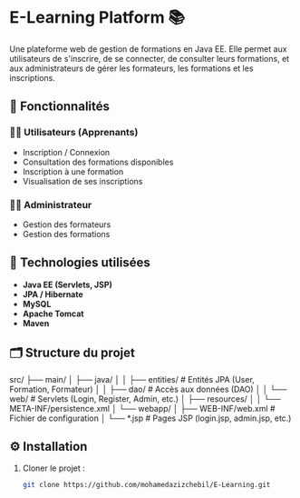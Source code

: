 # E-Learning Platform 📚

Une plateforme web de gestion de formations en Java EE. Elle permet aux utilisateurs de s'inscrire, de se connecter, de consulter leurs formations, et aux administrateurs de gérer les formateurs, les formations et les inscriptions.

## 🚀 Fonctionnalités

### 👨‍🎓 Utilisateurs (Apprenants)
- Inscription / Connexion
- Consultation des formations disponibles
- Inscription à une formation
- Visualisation de ses inscriptions


### 👨‍💼 Administrateur
- Gestion des formateurs
- Gestion des formations

## 🧱 Technologies utilisées

- **Java EE (Servlets, JSP)**
- **JPA / Hibernate**
- **MySQL**
- **Apache Tomcat**
- **Maven**

## 🗂️ Structure du projet

src/
├── main/
│ ├── java/
│ │ ├── entities/ # Entités JPA (User, Formation, Formateur)
│ │ ├── dao/ # Accès aux données (DAO)
│ │ └── web/ # Servlets (Login, Register, Admin, etc.)
│ ├── resources/
│ │ └── META-INF/persistence.xml
│ └── webapp/
│ ├── WEB-INF/web.xml # Fichier de configuration
│ └── *.jsp # Pages JSP (login.jsp, admin.jsp, etc.)



## ⚙️ Installation

1. Cloner le projet :
   ```bash
   git clone https://github.com/mohamedazizchebil/E-Learning.git
